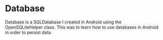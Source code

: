 # Database
Database is a SQLDatabase I created in Android using the OpenSQLiteHelper class. This was to learn how to use databases in Android in order to persist data.
